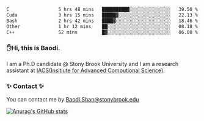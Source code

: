 <!--START_SECTION:waka-->

```txt
C                  5 hrs 48 mins   ██████████░░░░░░░░░░░░░░░   39.50 %
Cuda               3 hrs 15 mins   █████▓░░░░░░░░░░░░░░░░░░░   22.13 %
Bash               2 hrs 42 mins   ████▓░░░░░░░░░░░░░░░░░░░░   18.46 %
Other              1 hr 12 mins    ██░░░░░░░░░░░░░░░░░░░░░░░   08.18 %
C++                52 mins         █▓░░░░░░░░░░░░░░░░░░░░░░░   06.00 %
```

<!--END_SECTION:waka-->

### ✋Hi, this is Baodi. 

I am a Ph.D candidate @ Stony Brook University and I am a research assistant at [IACS(Insitiute for Advanced Computional Science)](https://iacs.stonybrook.edu/).

### ✨ Contact ✨

You can contact me by [Baodi.Shan@stonybrook.edu](mailto:Baodi.Shan@stonybrook.edu)

[![Anurag's GitHub stats](https://github-readme-stats.vercel.app/api?username=lwshanbd&theme=jolly&show_icons=true&count_private=true&include_all_commits=true)](https://github.com/anuraghazra/github-readme-stats)



<!--
**lwshanbd/lwshanbd** is a ✨ _special_ ✨ repository because its `README.md` (this file) appears on your GitHub profile.

Here are some ideas to get you started:

- 🔭 I’m currently working on ...
- 🌱 I’m currently learning ...
- 👯 I’m looking to collaborate on ...
- 🤔 I’m looking for help with ...
- 💬 Ask me about ...
- 📫 How to reach me: ...
- 😄 Pronouns: ...
- ⚡ Fun fact: ...
-->
